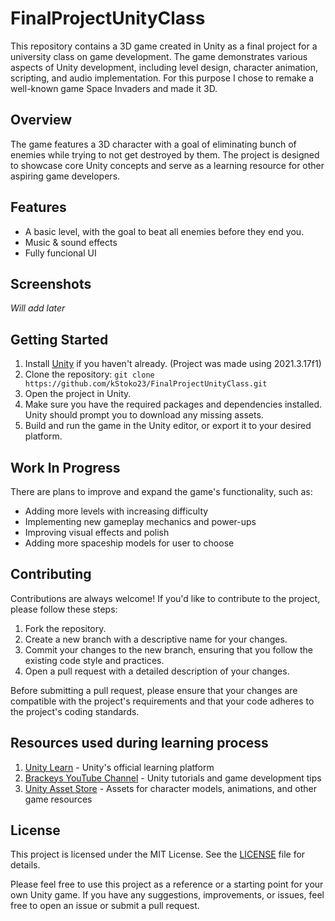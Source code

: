 # FinalProjectUnityClass

This repository contains a 3D game created in Unity as a final project for a university class on game development. The game demonstrates various aspects of Unity development, including level design, character animation, scripting, and audio implementation. For this purpose I chose to remake a well-known game Space Invaders and made it 3D.

## Overview

The game features a 3D character with a goal of eliminating bunch of enemies while trying to not get destroyed by them. The project is designed to showcase core Unity concepts and serve as a learning resource for other aspiring game developers.

## Features
- A basic level, with the goal to beat all enemies before they end you. 
- Music & sound effects
- Fully funcional UI

## Screenshots

*Will add later*

## Getting Started

1. Install [Unity](https://unity3d.com/get-unity/download) if you haven't already. (Project was made using 2021.3.17f1)
2. Clone the repository: `git clone https://github.com/kStoko23/FinalProjectUnityClass.git`
3. Open the project in Unity.
4. Make sure you have the required packages and dependencies installed. Unity should prompt you to download any missing assets.
5. Build and run the game in the Unity editor, or export it to your desired platform.

## Work In Progress

There are plans to improve and expand the game's functionality, such as:

- Adding more levels with increasing difficulty
- Implementing new gameplay mechanics and power-ups
- Improving visual effects and polish
- Adding more spaceship models for user to choose

## Contributing

Contributions are always welcome! If you'd like to contribute to the project, please follow these steps:

1. Fork the repository.
2. Create a new branch with a descriptive name for your changes.
3. Commit your changes to the new branch, ensuring that you follow the existing code style and practices.
4. Open a pull request with a detailed description of your changes.

Before submitting a pull request, please ensure that your changes are compatible with the project's requirements and that your code adheres to the project's coding standards.

## Resources used during learning process

1. [Unity Learn](https://learn.unity.com/) - Unity's official learning platform
2. [Brackeys YouTube Channel](https://www.youtube.com/user/Brackeys) - Unity tutorials and game development tips
3. [Unity Asset Store](https://assetstore.unity.com/) - Assets for character models, animations, and other game resources

## License

This project is licensed under the MIT License. See the [LICENSE](/LICENSE.md) file for details.

Please feel free to use this project as a reference or a starting point for your own Unity game. If you have any suggestions, improvements, or issues, feel free to open an issue or submit a pull request.
